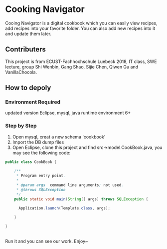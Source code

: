 # Cooking Navigator
Cooing Navigator is a digital cookbook which you can easily view recipes, add recipes into your favorite folder. You can also add new recipes into it and update them later.

## Contributers
This project is from ECUST-Fachhochschule Luebeck 2018, IT class, SWE lecture, group Shi Wenbin, Gang Shao, Sijie Chen, Qiwen Gu and VanillaChocola.

## How to depoly
### Environment Required
updated version Eclipse, mysql, java runtime environment 6+

### Step by Step
1. Open mysql, creat a new schema 'cookbook'
2. Import the DB dump files
3. Open Eclipse, clone this project and find src->model.CookBook.java, you may see the following code:<br/>
```Java
public class CookBook {
	
    /**
     * Program entry point.
     *
     * @param args  command line arguments; not used.
     * @throws SQLException 
     */
    public static void main(String[] args) throws SQLException {
    	
      Application.launch(Template.class, args);

    }

}
```
<br/>
Run it and you can see our work. Enjoy~
